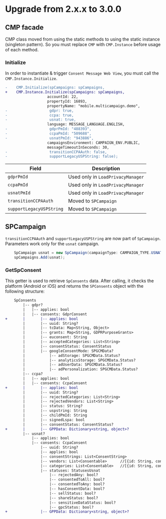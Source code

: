 # Upgrade from 2.x.x to 3.0.0

## CMP facade
CMP class moved from using the static methods to using the static instance (singleton pattern). So you must replace `CMP` with `CMP.Instance` before usage of each method.

### Initialize
In order to instantiate & trigger `Consent Message Web View`, you must call the `CMP.Instance.Initialize`.

```diff
-    CMP.Initialize(spCampaigns: spCampaigns,
+    CMP.Instance.Initialize(spCampaigns: spCampaigns,
                   accountId: 22,
                   propertyId: 16893,
                   propertyName: "mobile.multicampaign.demo",
-                   gdpr: true,
-                   ccpa: true,
-                   usnat: true,
                   language: MESSAGE_LANGUAGE.ENGLISH,
-                   gdprPmId: "488393",
-                   ccpaPmId: "509688",
-                   usnatPmId: "943886",
                   campaignsEnvironment: CAMPAIGN_ENV.PUBLIC,
                   messageTimeoutInSeconds: 30,
-                   transitionCCPAAuth: false,
-                   supportLegacyUSPString: false);
```

| Field          | **Description**                                                                                                                                                           |
| -------------- | ------------------------------------------------------------------------------------------------------------------------------------------------------------------------- |
| `gdprPmId`     | Used only in `LoadPrivacyManager`           |
| `ccpaPmId`     | Used only in `LoadPrivacyManager`           |
| `usnatPmId`    | Used only in `LoadPrivacyManager`           |
| `transitionCCPAAuth`     | Moved to `SPCampaign`         |
| `supportLegacyUSPString` | Moved to `SPCampaign`         |

## SPCampaign
`transitionCCPAAuth` and `supportLegacyUSPString` are now part of `SpCampaign`. Parameters work only for the `usnat` campaign.

``` c#
    SpCampaign usnat = new SpCampaign(campaignType: CAMPAIGN_TYPE.USNAT, targetingParams: usnatParams, transitionCCPAAuth: true, supportLegacyUSPString: true);
    spCampaigns.Add(usnat);
```

### GetSpConsent
This getter is used to retrieve `SpConsents` data. After calling, it checks the platform (Android or iOS) and returns the `SPConsents` object with the following structure:

```diff
    SpConsents
        |-- gdpr?
        |   |-- applies: bool
        |   |-- consents: GdprConsent
+       |       |-- applies: bool
        |       |-- uuid: String?
        |       |-- tcData: Map<String, Object>
        |       |-- grants: Map<String, GDPRPurposeGrants>
        |       |-- euconsent: String
        |       |-- acceptedCategories: List<String>
        |       |-- consentStatus: ConsentStatus
        |       |-- googleConsentMode: SPGCMData?
        |           |-- adStorage: SPGCMData.Status?
        |           |-- analyticsStorage: SPGCMData.Status?
        |           |-- adUserData: SPGCMData.Status?
        |           |-- adPersonalization: SPGCMData.Status?
        |-- ccpa?
        |   |-- applies: bool
        |   |-- consents: CcpaConsent
+       |       |-- applies: bool
        |       |-- uuid: String?
	    |       |-- rejectedCategories: List<String>
        |       |-- rejectedVendors: List<String>
        |       |-- status: String?
        |       |-- uspstring: String
        |       |-- childPmId: String
        |       |-- signedLspa: bool
        |       |-- consentStatus: ConsentStatus?
+       |       |-- GPPData: Dictionary<string, object>?
        |-- usnat?
            |-- applies: bool
            |-- consents: CcpaConsent
                |-- uuid: String?
                |-- applies: bool
	            |-- consentStrings: List<ConsentString>
                |-- vendors: List<Consentable>      //[{id: String, consented: bool }]
                |-- categories: List<Consentable>   //[{id: String, consented: bool }]
                |-- statuses: StatusesUsnat
                    |-- rejectedAny: bool?
                    |-- consentedToAll: bool?
                    |-- consentedToAny: bool?
                    |-- hasConsentData: bool?
                    |-- sellStatus: bool?
                    |-- shareStatus: bool?
                    |-- sensitiveDataStatus: bool?
                    |-- gpcStatus: bool?
+               |-- GPPData: Dictionary<string, object>?
```
